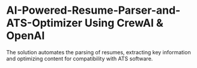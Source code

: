 # AI-Powered-Resume-Parser-and-ATS-Optimizer Using CrewAI & OpenAI
The solution automates the parsing of resumes, extracting key information and optimizing content for compatibility with ATS software.
